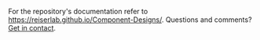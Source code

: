 For the repository's documentation refer to <https://reiserlab.github.io/Component-Designs/>. Questions and comments? [Get in contact](https://reiserlab.github.io/Component-Designs/Contact).